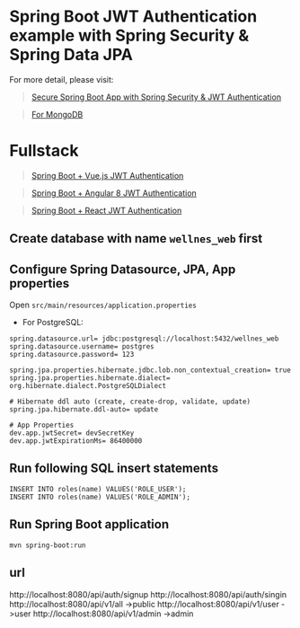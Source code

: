 # Spring Boot JWT Authentication example with Spring Security & Spring Data JPA

For more detail, please visit:
> [Secure Spring Boot App with Spring Security & JWT Authentication](https://dev.com/spring-boot-jwt-authentication/)

> [For MongoDB](https://dev.com/spring-boot-jwt-auth-mongodb/)

# Fullstack

> [Spring Boot + Vue.js JWT Authentication](https://dev.com/spring-boot-vue-js-authentication-jwt-spring-security/)

> [Spring Boot + Angular 8 JWT Authentication](https://dev.com/angular-spring-boot-jwt-auth/)

> [Spring Boot + React JWT Authentication](https://dev.com/spring-boot-react-jwt-auth/)

## Create database with name `wellnes_web` first

## Configure Spring Datasource, JPA, App properties
Open `src/main/resources/application.properties`
- For PostgreSQL:
```
spring.datasource.url= jdbc:postgresql://localhost:5432/wellnes_web
spring.datasource.username= postgres
spring.datasource.password= 123

spring.jpa.properties.hibernate.jdbc.lob.non_contextual_creation= true
spring.jpa.properties.hibernate.dialect= org.hibernate.dialect.PostgreSQLDialect

# Hibernate ddl auto (create, create-drop, validate, update)
spring.jpa.hibernate.ddl-auto= update

# App Properties
dev.app.jwtSecret= devSecretKey
dev.app.jwtExpirationMs= 86400000
```

## Run following SQL insert statements
```
INSERT INTO roles(name) VALUES('ROLE_USER');
INSERT INTO roles(name) VALUES('ROLE_ADMIN');
```
## Run Spring Boot application
```
mvn spring-boot:run
```



## url 
http://localhost:8080/api/auth/signup 
http://localhost:8080/api/auth/singin
http://localhost:8080/api/v1/all ->public
http://localhost:8080/api/v1/user ->user
http://localhost:8080/api/v1/admin ->admin
